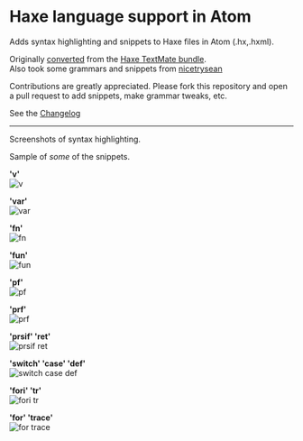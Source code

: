 # Haxe language support in Atom

Adds syntax highlighting and snippets to Haxe files in Atom (.hx,.hxml).

Originally [converted](http://atom.io/docs/latest/converting-a-text-mate-bundle)
from the [Haxe TextMate bundle](https://github.com/jdonaldson/HaXe.tmbundle).  
Also took some grammars and snippets from [nicetrysean](https://github.com/nicetrysean/atom-haxe)

Contributions are greatly appreciated. Please fork this repository and open a
pull request to add snippets, make grammar tweaks, etc.

See the [Changelog](https://github.com/theRemix/language-haxe/blob/master/CHANGELOG.md)

***

Screenshots of syntax highlighting.

Sample of *some* of the snippets.

**'v'**  
![v](http://i.imgur.com/J3ytuSc.gif)

**'var'**  
![var](http://i.imgur.com/c7oiRUj.gif)

**'fn'**  
![fn](http://i.imgur.com/9sSup2a.gif)

**'fun'**  
![fun](http://i.imgur.com/F8GOyD5.gif)

**'pf'**  
![pf](http://i.imgur.com/JTlbPa9.gif)

**'prf'**  
![prf](http://i.imgur.com/2ytFnNt.gif)

**'prsif' 'ret'**  
![prsif ret](http://i.imgur.com/EpRCRCG.gif)

**'switch' 'case' 'def'**  
![switch case def](http://i.imgur.com/5oFnPTg.gif)

**'fori' 'tr'**  
![fori tr](http://i.imgur.com/jD1IQtt.gif)

**'for' 'trace'**  
![for trace](http://i.imgur.com/HocLlST.gif)
